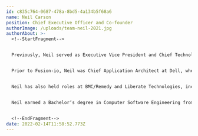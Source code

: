```yaml
---
id: c835c764-0687-478a-8bd5-4a134b5f68a6
name: Neil Carson
position: Chief Executive Officer and Co-founder
authorImage: /uploads/team-neil-2021.jpg
authorAbout: >-
  <!--StartFragment-->


  Previously, Neil served as Executive Vice President and Chief Technology Officer at Fusion-io where he was responsible for company strategy, product definitions, roadmaps, corporate development and strategic partnerships and key customer acquisitions.


  Prior to Fusion-io, Neil was Chief Application Architect at Dell, where he led the platform architecture team across MessageOne, Everdream, Silverback Networks and other acquired development groups. Neil joined Dell through the acquisition of Everdream where he was Chief Architect.


  Neil has also held roles at BMC/Remedy and Liberate Technologies, including Principal Product Architect and Principal Engineer. Neil has served as a technical advisor for startups Oxygen Finance and Datera Inc.


  Neil earned a Bachelor’s degree in Computer Software Engineering from Cranfield University.


  <!--EndFragment-->
date: 2022-02-14T11:58:52.773Z
---
```

